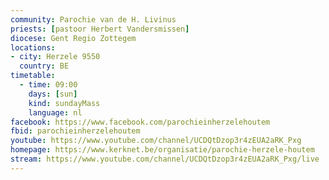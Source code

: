 ```yaml
---
community: Parochie van de H. Livinus
priests: [pastoor Herbert Vandersmissen]
diocese: Gent Regio Zottegem
locations:
- city: Herzele 9550
  country: BE
timetable:
  - time: 09:00
    days: [sun]
    kind: sundayMass
    language: nl
facebook: https://www.facebook.com/parochieinherzelehoutem
fbid: parochieinherzelehoutem
youtube: https://www.youtube.com/channel/UCDQtDzop3r4zEUA2aRK_Pxg
homepage: https://www.kerknet.be/organisatie/parochie-herzele-houtem
stream: https://www.youtube.com/channel/UCDQtDzop3r4zEUA2aRK_Pxg/live
---
```

